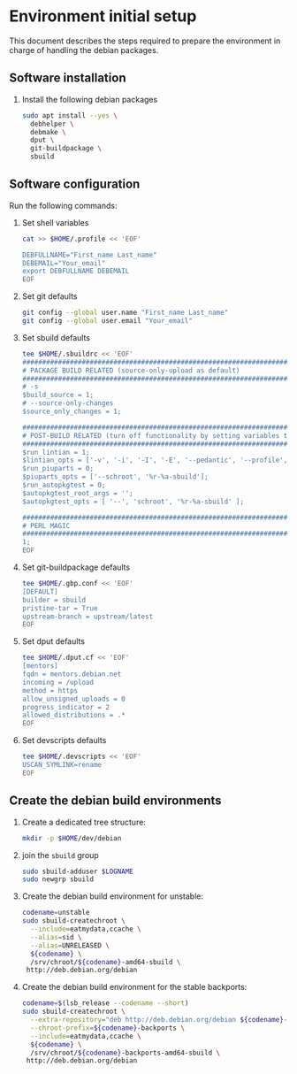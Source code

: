 # Environment initial setup

This document describes the steps required to prepare
the environment in charge of handling the debian packages.

## Software installation

1. Install the following debian packages

   ```sh
   sudo apt install --yes \
     debhelper \
     debmake \
     dput \
     git-buildpackage \
     sbuild
   ```

## Software configuration

Run the following commands:

1. Set shell variables

   ```sh
   cat >> $HOME/.profile << 'EOF'

   DEBFULLNAME="First_name Last_name"
   DEBEMAIL="Your_email"
   export DEBFULLNAME DEBEMAIL
   EOF
   ```

1. Set git defaults

   ```sh
   git config --global user.name "First_name Last_name"
   git config --global user.email "Your_email"
   ```

1. Set sbuild defaults

   ```sh
   tee $HOME/.sbuildrc << 'EOF'
   ##############################################################################
   # PACKAGE BUILD RELATED (source-only-upload as default)
   ##############################################################################
   # -s
   $build_source = 1;
   # --source-only-changes
   $source_only_changes = 1;

   ##############################################################################
   # POST-BUILD RELATED (turn off functionality by setting variables to 0)
   ##############################################################################
   $run_lintian = 1;
   $lintian_opts = ['-v', '-i', '-I', '-E', '--pedantic', '--profile', 'debian'];
   $run_piuparts = 0;
   $piuparts_opts = ['--schroot', '%r-%a-sbuild'];
   $run_autopkgtest = 0;
   $autopkgtest_root_args = '';
   $autopkgtest_opts = [ '--', 'schroot', '%r-%a-sbuild' ];

   ##############################################################################
   # PERL MAGIC
   ##############################################################################
   1;
   EOF
   ```

1. Set git-buildpackage defaults

   ```sh
   tee $HOME/.gbp.conf << 'EOF'
   [DEFAULT]
   builder = sbuild
   pristine-tar = True
   upstream-branch = upstream/latest
   EOF
   ```

1. Set dput defaults

   ```sh
   tee $HOME/.dput.cf << 'EOF'
   [mentors]
   fqdn = mentors.debian.net
   incoming = /upload
   method = https
   allow_unsigned_uploads = 0
   progress_indicator = 2
   allowed_distributions = .*
   EOF
   ```

1. Set devscripts defaults

   ```sh
   tee $HOME/.devscripts << 'EOF'
   USCAN_SYMLINK=rename
   EOF
   ```

## Create the debian build environments

1. Create a dedicated tree structure:

   ```sh
   mkdir -p $HOME/dev/debian
   ```

1. join the `sbuild` group

   ```sh
   sudo sbuild-adduser $LOGNAME
   sudo newgrp sbuild
   ```

1. Create the debian build environment for unstable:

   ```sh
   codename=unstable
   sudo sbuild-createchroot \
     --include=eatmydata,ccache \
     --alias=sid \
     --alias=UNRELEASED \
     ${codename} \
     /srv/chroot/${codename}-amd64-sbuild \
    http://deb.debian.org/debian
   ```

1. Create the debian build environment for the stable backports:

   ```sh
   codename=$(lsb_release --codename --short)
   sudo sbuild-createchroot \
     --extra-repository="deb http://deb.debian.org/debian ${codename}-backports main non-free" \
     --chroot-prefix=${codename}-backports \
     --include=eatmydata,ccache \
     ${codename} \
     /srv/chroot/${codename}-backports-amd64-sbuild \
    http://deb.debian.org/debian
   ```
